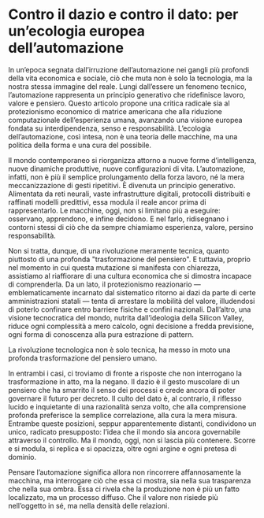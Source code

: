 # Contro il dazio e contro il dato: per un’ecologia europea dell’automazione

In un’epoca segnata dall’irruzione dell’automazione nei gangli più profondi della vita economica e sociale, ciò che muta non è solo la tecnologia, ma la nostra stessa immagine del reale. Lungi dall’essere un fenomeno tecnico, l’automazione rappresenta un principio generativo che ridefinisce lavoro, valore e pensiero. Questo articolo propone una critica radicale sia al protezionismo economico di matrice americana che alla riduzione computazionale dell’esperienza umana, avanzando una visione europea fondata su interdipendenza, senso e responsabilità. L’ecologia dell’automazione, così intesa, non è una teoria delle macchine, ma una politica della forma e una cura del possibile.

Il mondo contemporaneo si riorganizza attorno a nuove forme d’intelligenza, nuove dinamiche produttive, nuove configurazioni di vita. L’automazione, infatti, non è più il semplice prolungamento della forza lavoro, né la mera meccanizzazione di gesti ripetitivi. È divenuta un principio generativo. Alimentata da reti neurali, vaste infrastrutture digitali, protocolli distribuiti e raffinati modelli predittivi, essa modula il reale ancor prima di rappresentarlo. Le macchine, oggi, non si limitano più a eseguire: osservano, apprendono, e infine decidono. E nel farlo, ridisegnano i contorni stessi di ciò che da sempre chiamiamo esperienza, valore, persino responsabilità.

Non si tratta, dunque, di una rivoluzione meramente tecnica, quanto piuttosto di una profonda "trasformazione del pensiero". E tuttavia, proprio nel momento in cui questa mutazione si manifesta con chiarezza, assistiamo al riaffiorare di una cultura economica che si dimostra incapace di comprenderla. Da un lato, il protezionismo reazionario — emblematicamente incarnato dal sistematico ritorno ai dazi da parte di certe amministrazioni statali — tenta di arrestare la mobilità del valore, illudendosi di poterlo confinare entro barriere fisiche e confini nazionali. Dall’altro, una visione tecnocratica del mondo, nutrita dall’ideologia della Silicon Valley, riduce ogni complessità a mero calcolo, ogni decisione a fredda previsione, ogni forma di conoscenza alla pura estrazione di pattern.

La rivoluzione tecnologica non è solo tecnica, ha messo in moto una profonda trasformazione del pensiero umano.

In entrambi i casi, ci troviamo di fronte a risposte che non interrogano la trasformazione in atto, ma la negano. Il dazio è il gesto muscolare di un pensiero che ha smarrito il senso dei processi e crede ancora di poter governare il futuro per decreto. Il culto del dato è, al contrario, il riflesso lucido e inquietante di una razionalità senza volto, che alla comprensione profonda preferisce la semplice correlazione, alla cura la mera misura. Entrambe queste posizioni, seppur apparentemente distanti, condividono un unico, radicato presupposto: l’idea che il mondo sia ancora governabile attraverso il controllo. Ma il mondo, oggi, non si lascia più contenere. Scorre e si modula, si replica e si opacizza, oltre ogni argine e ogni pretesa di dominio.

Pensare l’automazione significa allora non rincorrere affannosamente la macchina, ma interrogare ciò che essa ci mostra, sia nella sua trasparenza che nella sua ombra. Essa ci rivela che la produzione non è più un fatto localizzato, ma un processo diffuso. Che il valore non risiede più nell’oggetto in sé, ma nella densità delle relazioni.
